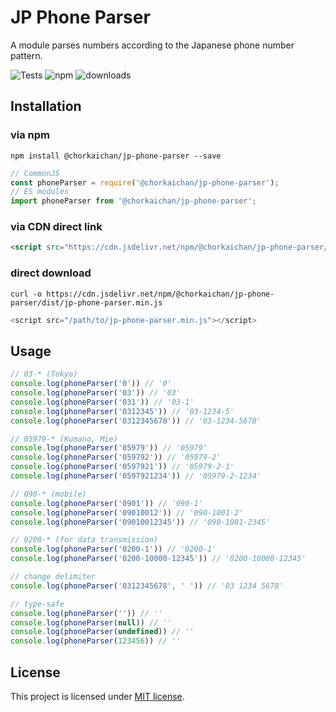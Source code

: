 # JP Phone Parser

A module parses numbers according to the Japanese phone number pattern.

![Tests](https://github.com/chorkaichan/jp-phone-parser/actions/workflows/main.yml/badge.svg)
![npm](https://img.shields.io/npm/v/@chorkaichan/jp-phone-parser.svg)
![downloads](https://img.shields.io/npm/dt/@chorkaichan/jp-phone-parser)

## Installation

### via npm
```console
npm install @chorkaichan/jp-phone-parser --save
```

```js
// CommonJS
const phoneParser = require('@chorkaichan/jp-phone-parser');
// ES modules
import phoneParser from '@chorkaichan/jp-phone-parser';
```

### via CDN direct link
```html
<script src="https://cdn.jsdelivr.net/npm/@chorkaichan/jp-phone-parser/dist/jp-phone-parser.min.js"></script>
```

### direct download
```console
curl -o https://cdn.jsdelivr.net/npm/@chorkaichan/jp-phone-parser/dist/jp-phone-parser.min.js
```

```js
<script src="/path/to/jp-phone-parser.min.js"></script>
```

## Usage
```js
// 03-* (Tokyo)
console.log(phoneParser('0')) // '0'
console.log(phoneParser('03')) // '03'
console.log(phoneParser('031')) // '03-1'
console.log(phoneParser('0312345')) // '03-1234-5'
console.log(phoneParser('0312345678')) // '03-1234-5678'

// 05979-* (Kumano, Mie)
console.log(phoneParser('05979')) // '05979'
console.log(phoneParser('059792')) // '05979-2'
console.log(phoneParser('0597921')) // '05979-2-1'
console.log(phoneParser('0597921234')) // '05979-2-1234'

// 090-* (mobile)
console.log(phoneParser('0901')) // '090-1'
console.log(phoneParser('09010012')) // '090-1001-2'
console.log(phoneParser('09010012345')) // '090-1001-2345'

// 0200-* (for data transmission)
console.log(phoneParser('0200-1')) // '0200-1'
console.log(phoneParser('0200-10000-12345')) // '0200-10000-12345'

// change delimiter
console.log(phoneParser('0312345678', ' ')) // '03 1234 5678'

// type-safe
console.log(phoneParser('')) // ''
console.log(phoneParser(null)) // ''
console.log(phoneParser(undefined)) // ''
console.log(phoneParser(123456)) // ''
```

## License
This project is licensed under [MIT license](https://opensource.org/licenses/MIT).
